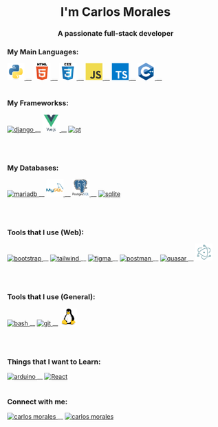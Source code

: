 <h1 align="center">I'm Carlos Morales</h1>
<h3 align="center">A passionate full-stack developer</h3>

<h3 align="lehttps://bashlogo.com/img/symbol/png/monochrome_light.pngft">My Main Languages:</h3>

<a href="https://www.python.org" target="_blank" rel="noreferrer">
<img src="https://raw.githubusercontent.com/devicons/devicon/master/icons/python/python-original.svg" alt="python" width="40" height="40"/>
</a>
__
<a href="https://www.w3.org/html/" target="_blank" rel="noreferrer"> 
<img src="https://raw.githubusercontent.com/devicons/devicon/master/icons/html5/html5-original-wordmark.svg" alt="html5" width="40" height="40"/> 
</a> 
__
<a href="https://www.w3schools.com/css/" target="_blank" rel="noreferrer"> 
<img src="https://raw.githubusercontent.com/devicons/devicon/master/icons/css3/css3-original-wordmark.svg" alt="css3" width="40" height="40"/>
</a>
__
<a href="https://developer.mozilla.org/en-US/docs/Web/JavaScript" target="_blank" rel="noreferrer"> 
<img src="https://raw.githubusercontent.com/devicons/devicon/master/icons/javascript/javascript-original.svg" alt="javascript" width="40" height="40"/> 
</a> 
__
<a href="https://www.typescriptlang.org/" target="_blank" rel="noreferrer">
<img src="https://raw.githubusercontent.com/devicons/devicon/master/icons/typescript/typescript-original.svg" alt="typescript" width="40" height="40"/>
</a>
__
<a href="https://www.w3schools.com/cpp/" target="_blank" rel="noreferrer">
<img src="https://raw.githubusercontent.com/devicons/devicon/master/icons/cplusplus/cplusplus-original.svg" alt="cplusplus" width="40" height="40"/>
</a>
__
<br><br>

<h3 align="left">My Frameworkss:</h3>

<a href="https://www.djangoproject.com/" target="_blank" rel="noreferrer">
<img src="https://cdn.worldvectorlogo.com/logos/django.svg" alt="django" width="40" height="40"/> 
</a>
__
<a href="https://vuejs.org/" target="_blank" rel="noreferrer">
<img src="https://raw.githubusercontent.com/devicons/devicon/master/icons/vuejs/vuejs-original-wordmark.svg" alt="vuejs" width="40" height="40"/>
</a>
__
<a href="https://www.qt.io/" target="_blank" rel="noreferrer">
<img src="https://upload.wikimedia.org/wikipedia/commons/0/0b/Qt_logo_2016.svg" alt="qt" width="40" height="40"/>
</a>

<br><br>

<h3 align="left">My Databases:</h3>

<a href="https://mariadb.org/" target="_blank" rel="noreferrer">
<img src="https://www.svgrepo.com/show/354037/mariadb-icon.svg" alt="mariadb" width="40" height="40"/> 
</a>
__
<a href="https://www.mysql.com/" target="_blank" rel="noreferrer">
<img src="https://raw.githubusercontent.com/devicons/devicon/master/icons/mysql/mysql-original-wordmark.svg" alt="mysql" width="40" height="40"/>
</a>
__
<a href="https://www.postgresql.org" target="_blank" rel="noreferrer">
<img src="https://raw.githubusercontent.com/devicons/devicon/master/icons/postgresql/postgresql-original-wordmark.svg" alt="postgresql" width="40" height="40"/> 
</a> 
__
<a href="https://www.sqlite.org/" target="_blank" rel="noreferrer">
<img src="https://www.vectorlogo.zone/logos/sqlite/sqlite-icon.svg" alt="sqlite" width="40" height="40"/>
</a>

<br><br>

<h3 align="left">Tools that I use (Web):</h3>

<a href="https://getbootstrap.com" target="_blank" rel="noreferrer"> 
<img src="https://www.svgrepo.com/show/353498/bootstrap.svg" alt="bootstrap" width="40" height="40"/> 
</a>
__
<a href="https://tailwindcss.com/" target="_blank" rel="noreferrer">
<img src="https://www.vectorlogo.zone/logos/tailwindcss/tailwindcss-icon.svg" alt="tailwind" width="40" height="40"/>
</a>
__
<a href="https://www.figma.com/" target="_blank" rel="noreferrer"> 
<img src="https://www.vectorlogo.zone/logos/figma/figma-icon.svg" alt="figma" width="40" height="40"/> 
</a> 
__
<a href="https://postman.com" target="_blank" rel="noreferrer"> 
<img src="https://www.vectorlogo.zone/logos/getpostman/getpostman-icon.svg" alt="postman" width="40" height="40"/> 
</a>
__
<a href="https://quasar.dev/" target="_blank" rel="noreferrer">
<img src="https://cdn.quasar.dev/logo/svg/quasar-logo.svg" alt="quasar" width="40" height="40"/>
</a>
__
<a href="https://www.electronjs.org" target="_blank" rel="noreferrer"> 
<img src="https://raw.githubusercontent.com/devicons/devicon/master/icons/electron/electron-original.svg" alt="electron" width="40" height="40"/> 
</a> 

<br><br>

<h3 align="left">Tools that I use (General):</h3>

<a href="https://www.gnu.org/software/bash/" target="_blank" rel="noreferrer"> 
<img src="https://bashlogo.com/img/symbol/png/monochrome_light.png" alt="bash" width="40" height="40"/>
</a>
__
<a href="https://git-scm.com/" target="_blank" rel="noreferrer"> 
<img src="https://www.vectorlogo.zone/logos/git-scm/git-scm-icon.svg" alt="git" width="40" height="40"/> 
</a> 
__
<a href="https://www.linux.org/" target="_blank" rel="noreferrer"> 
<img src="https://raw.githubusercontent.com/devicons/devicon/master/icons/linux/linux-original.svg" alt="linux" width="40" height="40"/> 
</a> 

<br><br>

<h3 align="left">Things that I want to Learn:</h3>

<a href="https://www.arduino.cc/" target="_blank" rel="noreferrer"> 
<img src="https://cdn.worldvectorlogo.com/logos/arduino-1.svg" alt="arduino" width="40" height="40"/> 
</a>
__
<a href="https://www.google.com/url?sa=t&source=web&rct=j&opi=89978449&url=https://react.dev/&ved=2ahUKEwiLouL1obCLAxU5QzABHUczJwsQFnoECAoQAQ&usg=AOvVaw1tEjYYiD7LQlxO53dgjTHV" target="_blank" rel="noreferrer"> 
<img src="https://static-00.iconduck.com/assets.00/react-icon-2048x2048-o8k3ymqa.png" alt="React" width="40" height="40"/> 
</a>

<br>
<br>

<h3 align="left">Connect with me:</h3>

<a href="https://www.linkedin.com/in/carlos-morales-987974262/" target="blank">
<img src="https://raw.githubusercontent.com/rahuldkjain/github-profile-readme-generator/master/src/images/icons/Social/linked-in-alt.svg" alt="carlos morales" height="30" width="40" />
</a>
__
<a href="https://discord.gg/uvxkkM4E9n" target="blank">
<img src="https://cdn.iconscout.com/icon/free/png-256/free-discord-logo-icon-download-in-svg-png-gif-file-formats--logos-pack-icons-1581238.png?f=webp&w=256" alt="carlos morales" height="40" width="40" />
</a>




